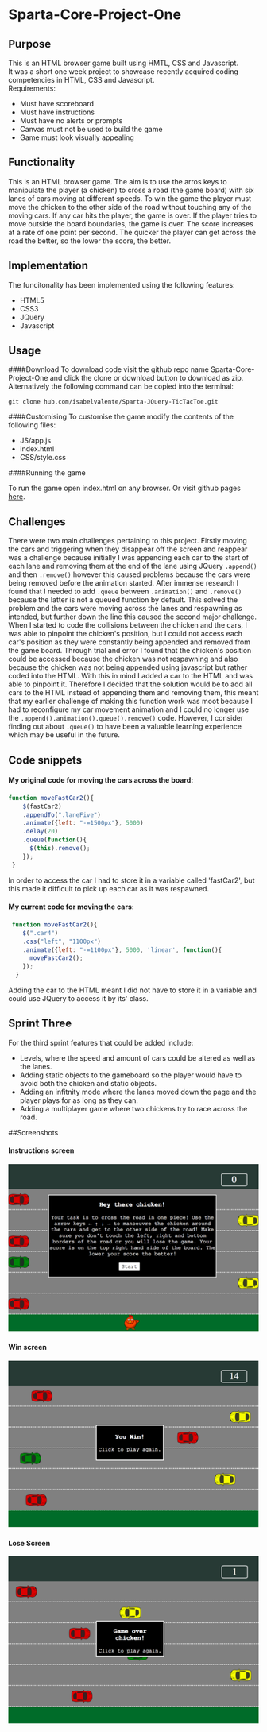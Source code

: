 # Sparta-Core-Project-One


## Purpose
This is an HTML browser game built using HMTL, CSS and Javascript.
<br>
It was a short one week project to showcase recently acquired coding competencies in HTML, CSS and Javascript. <br>
Requirements: <br>

* Must have scoreboard
* Must have instructions
* Must have no alerts or prompts
* Canvas must not be used to build the game
* Game must look visually appealing

## Functionality
This is an HTML browser game. The aim is to use the arros keys to manipulate the player (a chicken) to cross a road (the game board) with six lanes of cars moving at different speeds. To win the game the player must move the chicken to the other side of the road without touching any of the moving cars. If any car hits the player, the game is over. If the player tries to move outside the board boundaries, the game is over. The score increases at a rate of one point per second. The quicker the player can get across the road the better, so the lower the score, the better. 

## Implementation
The funcitonality has been implemented using the following features:

* HTML5 
* CSS3
* JQuery
* Javascript

## Usage 
####Download
To download code visit the github repo name Sparta-Core-Project-One and click the clone or download button to download as zip.
Alternatively the following command can be copied into the terminal:

```
git clone hub.com/isabelvalente/Sparta-JQuery-TicTacToe.git
```

####Customising
To customise the game modify the contents of the following files:

* JS/app.js
* index.html
* CSS/style.css

####Running the game

To run the game open index.html on any browser. Or visit github pages [here](www.github.com).

## Challenges
There were two main challenges pertaining to this project. Firstly moving the cars and triggering when they disappear off the screen and reappear was a challenge because initially I was appending each car to the start of each lane and removing them at the end of the lane using JQuery `.append()` and  then `.remove()` however this caused problems because the cars were being removed before the animation started. After immense research I found that I needed to add `.queue` between `.animation()` and `.remove()` because the latter is not a queued function by default. This solved the problem and the cars were moving across the lanes and respawning as intended, but further down the line this caused the second major challenge. <br>
When I started to code the collisions between the chicken and the cars, I was able to pinpoint the chicken's position, but I could not access each car's position as they were constantly being appended and removed from the game board. Through trial and error I found that the chicken's position could be accessed because the chicken was not respawning and also because the chicken was not being appended using javascript but rather coded into the HTML. With this in mind I added a car to the HTML and was able to pinpoint it. Therefore I decided that the solution would be to add all cars to the HTML instead of appending them and removing them, this meant that my earlier challenge of making this function work was moot because I had to reconfigure my car movement animation and I could no longer use the `.append().animation().queue().remove()` code. However, I consider finding out about `.queue()` to have been a valuable learning experience which may be useful in the future.

## Code snippets
#### My original code for moving the cars across the board:


```javascript
function moveFastCar2(){
	$(fastCar2)
	.appendTo(".laneFive")
	.animate({left: "-=1500px"}, 5000)
	.delay(20)
	.queue(function(){
      $(this).remove();
    });
 }

```

In order to access the car I had to store it in a variable called 'fastCar2', but this made it difficult to pick up each car as it was respawned.
 
#### My current code for moving the cars:
```javascript
 function moveFastCar2(){
    $(".car4")
    .css("left", "1100px")
    .animate({left: "-=1100px"}, 5000, 'linear', function(){
      moveFastCar2();
    });
  }
```
Adding the car to the HTML meant I did not have to store it in a variable and could use JQuery to access it by its' class.

## Sprint Three
For the third sprint features that could be added include:
 
* Levels, where the speed and amount of cars could be altered as well as the lanes.
* Adding static objects to the gameboard so the player would have to avoid both the chicken and static objects.
* Adding an infitnity mode where the lanes moved down the page and the player plays for as long as they can.
* Adding a multiplayer game where two chickens try to race across the road.

##Screenshots
#### Instructions screen
![image](Images/instructions.png)

#### Win screen
![image](Images/youwin.png)

#### Lose Screen
![image](Images/lose.png)
